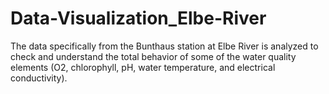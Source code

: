 # Data-Visualization_Elbe-River
The data specifically from the Bunthaus station at Elbe River is analyzed to check and understand the total behavior of some of the water quality elements (O2, chlorophyll, pH, water temperature, and electrical conductivity).
